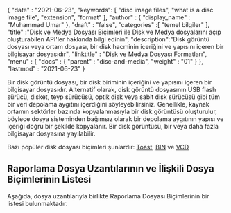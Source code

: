 {
  "date" : "2021-06-23",
  "keywords": [ "disc image files", "what is a disc image file", "extension", "format" ],
  "author" : {
    "display_name" : "Muhammad Umar"
},
  "draft" : "false",
  "categories" :[ "temel bilgiler" ],
  "title" :"Disk ve Medya Dosyası Biçimleri ile Disk ve Medya dosyalarını açıp oluşturabilen API'ler hakkında bilgi edinin",
  "description":"Disk görüntü dosyası veya ortam dosyası, bir disk hacminin içeriğini ve yapısını içeren bir bilgisayar dosyasıdır",
  "linktitle" : "Disk ve Medya Dosyası Formatları",
  "menu" : {
    "docs" : {
      "parent" : "disc-and-media",
      "weight" : "01"
}
},
  "lastmod" : "2021-06-23"
}

Bir disk görüntü dosyası, bir disk biriminin içeriğini ve yapısını içeren bir bilgisayar dosyasıdır. Alternatif olarak, disk görüntü dosyasının USB flash sürücü, disket, teyp sürücüsü, optik disk veya sabit disk sürücüsü gibi tüm bir veri depolama aygıtını içerdiğini söyleyebilirsiniz. Genellikle, kaynak ortamın sektörler bazında kopyalanmasıyla bir disk görüntüsü oluşturulur, böylece dosya sisteminden bağımsız olarak bir depolama aygıtının yapısı ve içeriği doğru bir şekilde kopyalanır. Bir disk görüntüsü, bir veya daha fazla bilgisayar dosyasına yayılabilir.

Bazı popüler disk dosyası biçimleri şunlardır: [Toast](/tr/disc-and-media/toast/), [BIN](/tr/disc-and-media/bin/) ve [VCD](/tr/disc-and-media/vcd/)


## Raporlama Dosya Uzantılarının ve İlişkili Dosya Biçimlerinin Listesi

Aşağıda, dosya uzantılarıyla birlikte Raporlama Dosyası Biçimlerinin bir listesi bulunmaktadır.

